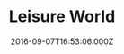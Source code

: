 ---
date: 2016-09-07T16:53:06.000Z
title: Leisure World
latitude: 51.89660222790208
longitude: 0.9050653999134362
category: checkin
---